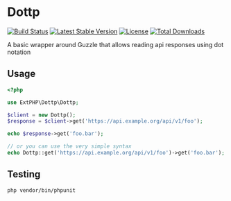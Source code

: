 # Dottp

[![Build Status](https://travis-ci.org/extphp/dottp.svg?branch=master)](https://travis-ci.org/extphp/dottp)
[![Latest Stable Version](https://poser.pugx.org/extphp/dottp/v/stable)](https://packagist.org/packages/extphp/dottp)
[![License](https://poser.pugx.org/extphp/dottp/license)](https://packagist.org/packages/extphp/dottp)
[![Total Downloads](https://poser.pugx.org/extphp/dottp/downloads)](https://packagist.org/packages/extphp/dottp)


A basic wrapper around Guzzle that allows reading api responses using dot notation


## Usage

```php
<?php

use ExtPHP\Dottp\Dottp;

$client = new Dottp();
$response = $client->get('https://api.example.org/api/v1/foo');

echo $response->get('foo.bar');

// or you can use the very simple syntax
echo Dottp::get('https://api.example.org/api/v1/foo')->get('foo.bar');
```

## Testing
```bash
php vendor/bin/phpunit
```
